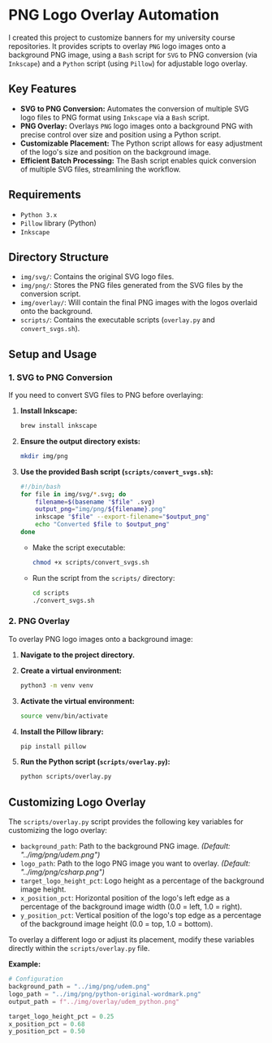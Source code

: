 # PNG Logo Overlay Automation

I created this project to customize banners for my university course repositories. It provides scripts to overlay `PNG` logo images onto a background PNG image, using a `Bash` script for `SVG` to PNG conversion (via `Inkscape`) and a `Python` script (using `Pillow`) for adjustable logo overlay.

## Key Features

* **SVG to PNG Conversion:** Automates the conversion of multiple SVG logo files to PNG format using `Inkscape` via a `Bash` script.
* **PNG Overlay:** Overlays `PNG` logo images onto a background PNG with precise control over size and position using a Python script.
* **Customizable Placement:** The Python script allows for easy adjustment of the logo's size and position on the background image.
* **Efficient Batch Processing:** The Bash script enables quick conversion of multiple SVG files, streamlining the workflow.

## Requirements

* `Python 3.x`
* `Pillow` library (Python)
* `Inkscape`

## Directory Structure

* `img/svg/`: Contains the original SVG logo files.
* `img/png/`: Stores the PNG files generated from the SVG files by the conversion script.
* `img/overlay/`: Will contain the final PNG images with the logos overlaid onto the background.
* `scripts/`: Contains the executable scripts (`overlay.py` and `convert_svgs.sh`).

## Setup and Usage

### 1. SVG to PNG Conversion

If you need to convert SVG files to PNG before overlaying:

1. **Install Inkscape:**
    ```bash
    brew install inkscape
    ```
2. **Ensure the output directory exists:**
    ```bash
    mkdir img/png
    ```
3. **Use the provided Bash script (`scripts/convert_svgs.sh`):**
    ```bash
    #!/bin/bash
    for file in img/svg/*.svg; do
        filename=$(basename "$file" .svg)
        output_png="img/png/${filename}.png"
        inkscape "$file" --export-filename="$output_png"
        echo "Converted $file to $output_png"
    done
    ```
    * Make the script executable:

        ```bash
        chmod +x scripts/convert_svgs.sh
        ```
    * Run the script from the `scripts/` directory:
        ```bash
        cd scripts
        ./convert_svgs.sh
        ```

### 2. PNG Overlay

To overlay PNG logo images onto a background image:

1. **Navigate to the project directory.**

2. **Create a virtual environment:**
    ```bash
    python3 -m venv venv
    ```
3. **Activate the virtual environment:**
    ```bash
    source venv/bin/activate
    ```
4. **Install the Pillow library:**
    ```bash
    pip install pillow
    ```
5. **Run the Python script (`scripts/overlay.py`):**
    ```bash
    python scripts/overlay.py
    ```

## Customizing Logo Overlay

The `scripts/overlay.py` script provides the following key variables for customizing the logo overlay:

* `background_path`: Path to the background PNG image. *(Default: "../img/png/udem.png")*
* `logo_path`: Path to the logo PNG image you want to overlay. *(Default: "../img/png/csharp.png")*
* `target_logo_height_pct`: Logo height as a percentage of the background image height.
* `x_position_pct`: Horizontal position of the logo's left edge as a percentage of the background image width (0.0 = left, 1.0 = right).
* `y_position_pct`: Vertical position of the logo's top edge as a percentage of the background image height (0.0 = top, 1.0 = bottom).

To overlay a different logo or adjust its placement, modify these variables directly within the `scripts/overlay.py` file.

**Example:**
```py
# Configuration
background_path = "../img/png/udem.png"
logo_path = "../img/png/python-original-wordmark.png"
output_path = f"../img/overlay/udem_python.png"

target_logo_height_pct = 0.25
x_position_pct = 0.68
y_position_pct = 0.50
```
